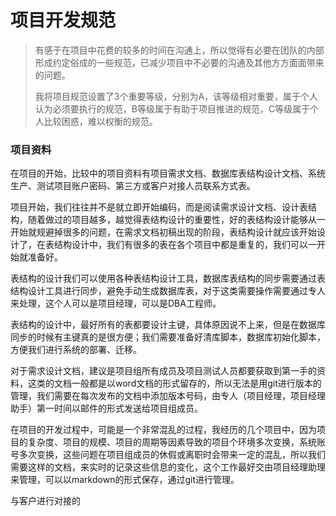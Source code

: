 # 项目开发规范

> 有感于在项目中花费的较多的时间在沟通上，所以觉得有必要在团队的内部形成约定俗成的一些规范，已减少项目中不必要的沟通及其他方方面面带来的问题。
>
> 我将项目规范设置了3个重要等级，分别为A，该等级相对重要，属于个人认为必须要执行的规范，B等级属于有助于项目推进的规范，C等级属于个人比较困惑，难以权衡的规范。

### 项目资料

在项目的开始，比较中的项目资料有项目需求文档、数据库表结构设计文档、系统生产、测试项目账户密码、第三方或客户对接人员联系方式表。

项目开始，我们往往并不是就立即开始编码，而是阅读需求设计文档、设计表结构，随着做过的项目越多，越觉得表结构设计的重要性，好的表结构设计能够从一开始就规避掉很多的问题，在需求文档初稿出现的阶段，表结构设计就应该开始设计了，在表结构设计中，我们有很多的表在各个项目中都是重复的，我们可以一开始就准备好。

表结构的设计我们可以使用各种表结构设计工具，数据库表结构的同步需要通过表结构设计工具进行同步，避免手动生成数据库表，对于这类需要操作需要通过专人来处理，这个人可以是项目经理，可以是DBA工程师。

表结构的设计中，最好所有的表都要设计主键，具体原因说不上来，但是在数据库同步的时候有主键真的是很方便；我们需要准备好清库脚本，数据库初始化脚本，方便我们进行系统的部署、迁移。

对于需求设计文档，建议是项目组所有成员及项目测试人员都要获取到第一手的资料，这类的文档一般都是以word文档的形式留存的，所以无法是用git进行版本的管理，我们需要在每次发布的文档中添加版本号码，由专人（项目经理，项目经理助手）第一时间以邮件的形式发送给项目组成员。

在项目的开发过程中，可能是一个非常混乱的过程，我经历的几个项目中，因为项目的复杂度、项目的规模、项目的周期等因素导致的项目个环境多次变换，系统账号多次变换，这些问题在项目组成员的休假或离职时会带来一定的混乱，所以我们需要这样的文档，来实时的记录这些信息的变化，这个工作最好交由项目经理助理来管理，可以以markdown的形式保存，通过git进行管理。

与客户进行对接的

